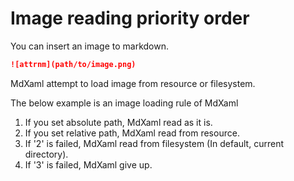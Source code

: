 # Image reading priority order

You can insert an image to markdown.

```md
![attrnm](path/to/image.png)
```

MdXaml attempt to load image from resource or filesystem.

The below example is an image loading rule of MdXaml

1. If you set absolute path, MdXaml read as it is.
2. If you set relative path, MdXaml read from resource.
3. If '2' is failed, MdXaml read from filesystem (In default, current directory).
3. If '3' is failed, MdXaml give up.